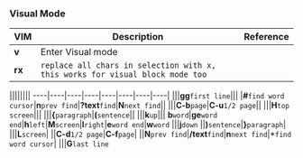 ### Visual Mode
VIM|Description|Reference
---|-----------|---------
**v**|Enter Visual mode|
**rx**|`replace all chars in selection with x, this works for visual block mode too`|

||||||||
----|----|----|----|----|----|----|----|
|||**gg**`first line`|||
|**#**`find word cursor`|**n**`prev find`|**?text**`find`|**N**`next find`||
|||**C-b**`page`|**C-u**`1/2 page`||
|||**H**`top screen`|||
|||**{**`paragraph`|**(**`sentence`||
|||**k**`up`|||
**b**`word`|**ge**`word end`|**h**`left`|**M**`screen`|**l**`right`|**e**`word end`|**w**`word`
|||**j**`down`
||**)**`sentence`|**}**`paragraph`|
|||**L**`screen`|
||**C-d**`1/2 page`|**C-f**`page`|
||**N**`prev find`|**/text**`find`|**n**`next find`|*`find word cursor`|
|||**G**`last line`
